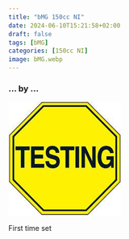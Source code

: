```yaml
---
title: "bMG 150cc NI"
date: 2024-06-10T15:21:58+02:00
draft: false
tags: [bMG]
categories: [150cc NI]
image: bMG.webp
---
```

### ... by ...
![Nothing there](testing.jpg)

First time set